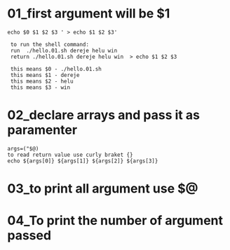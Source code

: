 # 01_first argument will be $1 

    echo $0 $1 $2 $3 ' > echo $1 $2 $3'

     to run the shell command:
     run  ./hello.01.sh dereje helu win
     return ./hello.01.sh dereje helu win  > echo $1 $2 $3

     this means $0 - ./hello.01.sh
     this means $1 - dereje
     this means $2 - helu
     this means $3 - win

# 02_declare arrays and pass it as paramenter

    args=("$@)
    to read return value use curly braket {}
    echo ${args[0]} ${args[1]} ${args[2]} ${args[3]} 
    
# 03_to print all argument use $@

# 04_To print the number of argument passed

    
